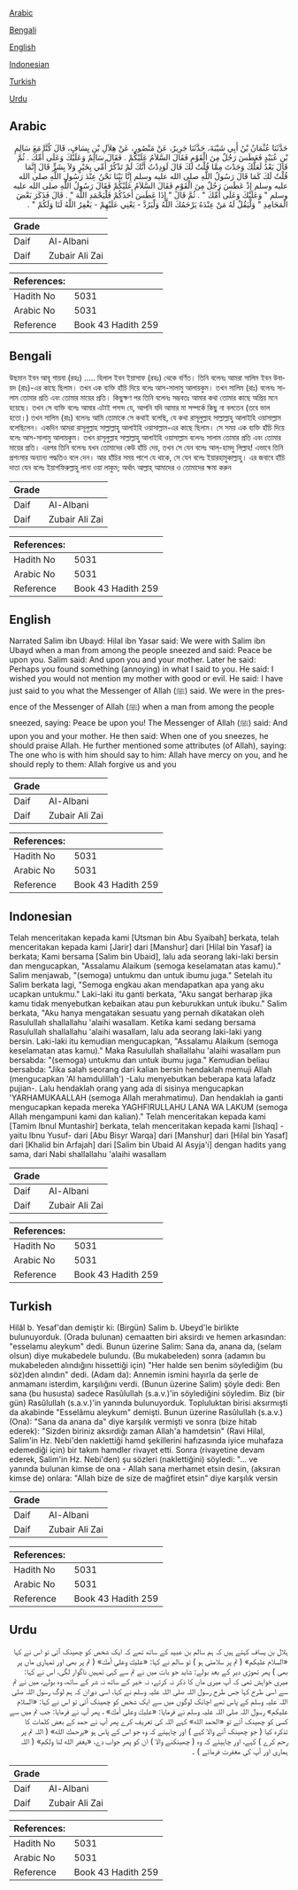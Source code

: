 [Arabic](#arabic)

[Bengali](#bengali)

[English](#english)

[Indonesian](#indonesian)

[Turkish](#turkish)

[Urdu](#urdu)

## Arabic


<div dir="rtl" lang="ar" style={{fontSize:'larger',backgroundColor:'#f8f9fa',padding:20}}>
حَدَّثَنَا عُثْمَانُ بْنُ أَبِي شَيْبَةَ، حَدَّثَنَا جَرِيرٌ، عَنْ مَنْصُورٍ، عَنْ هِلاَلِ بْنِ يِسَافٍ، قَالَ كُنَّا مَعَ سَالِمِ بْنِ عُبَيْدٍ فَعَطَسَ رَجُلٌ مِنَ الْقَوْمِ فَقَالَ السَّلاَمُ عَلَيْكُمْ ‏.‏ فَقَالَ سَالِمٌ وَعَلَيْكَ وَعَلَى أُمِّكَ ‏.‏ ثُمَّ قَالَ بَعْدُ لَعَلَّكَ وَجَدْتَ مِمَّا قُلْتُ لَكَ قَالَ لَوَدِدْتُ أَنَّكَ لَمْ تَذْكُرْ أُمِّي بِخَيْرٍ وَلاَ بِشَرٍّ قَالَ إِنَّمَا قُلْتُ لَكَ كَمَا قَالَ رَسُولُ اللَّهِ صلى الله عليه وسلم إِنَّا بَيْنَا نَحْنُ عِنْدَ رَسُولِ اللَّهِ صلى الله عليه وسلم إِذْ عَطَسَ رَجُلٌ مِنَ الْقَوْمِ فَقَالَ السَّلاَمُ عَلَيْكُمْ فَقَالَ رَسُولُ اللَّهِ صلى الله عليه وسلم ‏"‏ وَعَلَيْكَ وَعَلَى أُمِّكَ ‏"‏ ‏.‏ ثُمَّ قَالَ ‏"‏ إِذَا عَطَسَ أَحَدُكُمْ فَلْيَحْمَدِ اللَّهَ ‏"‏ ‏.‏ قَالَ فَذَكَرَ بَعْضَ الْمَحَامِدِ ‏"‏ وَلْيَقُلْ لَهُ مَنْ عِنْدَهُ يَرْحَمُكَ اللَّهُ وَلْيَرُدَّ - يَعْنِي عَلَيْهِمْ - يَغْفِرُ اللَّهُ لَنَا وَلَكُمْ ‏"‏ ‏.‏
</div>
<div style={{backgroundColor:'#f8f9fa',padding:20, marginBottom: 10}}><table> <thead> <tr> <th>Grade</th> <th></th> </tr> </thead> <tbody> <tr><td>Daif</td><td>Al-Albani</td></tr><tr><td>Daif</td><td>Zubair Ali Zai</td></tr></tbody></table><table> <thead> <tr> <th>References:</th> <th></th> </tr> </thead> <tbody><tr><td>Hadith No</td><td>5031</td></tr><tr><td>Arabic No</td><td>5031</td></tr><tr><td>Reference</td><td>Book 43 Hadith 259</td></tr></tbody></table></div>

## Bengali


<div dir="ltr" lang="bn" style={{fontSize:'larger',backgroundColor:'#f8f9fa',padding:20}}>
উছমান ইবন আবূ শায়বা (রহঃ) ..... হিলাল ইবন ইয়াসাফ (রহঃ) থেকে বর্ণিত। তিনি বলেনঃ আমরা সালিম ইবন উবায়দ (রাঃ)-এর কাছে ছিলাম। তখন এক ব্যক্তি হাঁচি দিয়ে বলেঃ আস-সালামু আলায়কুম। তখন সালিম (রাঃ) বলেনঃ সালাম তোমার প্রতি এবং তোমার মায়ের প্রতি। কিছুক্ষণ পর তিনি বলেনঃ সম্ভবতঃ আমার কথা তোমার কাছে অপ্রিয় মনে হয়েছে। তখন সে ব্যক্তি বলেঃ আমার এটাই পসন্দ যে, আপনি যদি আমার মা সম্পর্কে কিছু না বলতেন (তবে ভাল হতো।) তখন সালিম (রাঃ) বলেনঃ আমি তোমাকে সে কথাই বলেছি, যে কথা রাসূলুল্লাহ সাল্লাল্লাহু আলাইহি ওয়াসাল্লাম বলেছিলেন। একদিন আমরা রাসূলুল্লাহ সাল্লাল্লাহু আলাইহি ওয়াসাল্লাম-এর কাছে ছিলাম। সে সময় এক ব্যক্তি হাঁচি দিয়ে বলেঃ আস-সালামু আলায়কুম। তখন রাসূলুল্লাহ সাল্লাল্লাহু আলাইহি ওয়াসাল্লাম বলেনঃ সালাম তোমার প্রতি এবং তোমার মায়ের প্রতি। এরপর তিনি বলেনঃ যখন তোমাদের কেউ হাঁচি দেয়, তখন সে যেন বলেঃ আল্‌-হামদু লিল্লাহ! এভাবে তিনি প্রশংসার অন্যান্য পদ্ধতিও বলে দেন। আর হাঁচির সময় পাশে যে থাকে, সে যেন বলেঃ ইয়ারহামুকাল্লাহু। এর জবাবে হাঁচি দাতা যেন বলেঃ ইয়াগফিরুল্লাহু লানা ওয়া লাকুম; অর্থাৎ আল্লাহ্‌ আমাদের ও তোমাদের ক্ষমা করুন
</div>
<div style={{backgroundColor:'#f8f9fa',padding:20, marginBottom: 10}}><table> <thead> <tr> <th>Grade</th> <th></th> </tr> </thead> <tbody> <tr><td>Daif</td><td>Al-Albani</td></tr><tr><td>Daif</td><td>Zubair Ali Zai</td></tr></tbody></table><table> <thead> <tr> <th>References:</th> <th></th> </tr> </thead> <tbody><tr><td>Hadith No</td><td>5031</td></tr><tr><td>Arabic No</td><td>5031</td></tr><tr><td>Reference</td><td>Book 43 Hadith 259</td></tr></tbody></table></div>

## English


<div dir="ltr" lang="en" style={{fontSize:'larger',backgroundColor:'#f8f9fa',padding:20}}>
Narrated Salim ibn Ubayd: Hilal ibn Yasar said: We were with Salim ibn Ubayd when a man from among the people sneezed and said: Peace be upon you. Salim said: And upon you and your mother. Later he said: Perhaps you found something (annoying) in what I said to you. He said: I wished you would not mention my mother with good or evil. He said: I have just said to you what the Messenger of Allah (ﷺ) said. We were in the presence of the Messenger of Allah (ﷺ) when a man from among the people sneezed, saying: Peace be upon you! The Messenger of Allah (ﷺ) said: And upon you and your mother. He then said: When one of you sneezes, he should praise Allah. He further mentioned some attributes (of Allah), saying: The one who is with him should say to him: Allah have mercy on you, and he should reply to them: Allah forgive us and you
</div>
<div style={{backgroundColor:'#f8f9fa',padding:20, marginBottom: 10}}><table> <thead> <tr> <th>Grade</th> <th></th> </tr> </thead> <tbody> <tr><td>Daif</td><td>Al-Albani</td></tr><tr><td>Daif</td><td>Zubair Ali Zai</td></tr></tbody></table><table> <thead> <tr> <th>References:</th> <th></th> </tr> </thead> <tbody><tr><td>Hadith No</td><td>5031</td></tr><tr><td>Arabic No</td><td>5031</td></tr><tr><td>Reference</td><td>Book 43 Hadith 259</td></tr></tbody></table></div>

## Indonesian


<div dir="ltr" lang="id" style={{fontSize:'larger',backgroundColor:'#f8f9fa',padding:20}}>
Telah menceritakan kepada kami [Utsman bin Abu Syaibah] berkata, telah menceritakan kepada kami [Jarir] dari [Manshur] dari [Hilal bin Yasaf] ia berkata; Kami bersama [Salim bin Ubaid], lalu ada seorang laki-laki bersin dan mengucapkan, "Assalamu Alaikum (semoga keselamatan atas kamu)." Salim menjawab, "(semoga) untukmu dan untuk ibumu juga." Setelah itu Salim berkata lagi, "Semoga engkau akan mendapatkan apa yang aku ucapkan untukmu." Laki-laki itu ganti berkata, "Aku sangat berharap jika kamu tidak menyebutkan kebaikan atau pun keburukkan untuk ibuku." Salim berkata, "Aku hanya mengatakan sesuatu yang pernah dikatakan oleh Rasulullah shallallahu 'alaihi wasallam. Ketika kami sedang bersama Rasulullah shallallahu 'alaihi wasallam, lalu ada seorang laki-laki yang bersin. Laki-laki itu kemudian mengucapkan, "Assalamu Alaikum (semoga keselamatan atas kamu)." Maka Rasulullah shallallahu 'alaihi wasallam pun bersabda: "(semoga) untukmu dan untuk ibumu juga." Kemudian beliau bersabda: "Jika salah seorang dari kalian bersin hendaklah memuji Allah (mengucapkan 'Al hamdulillah') -Lalu menyebutkan beberapa kata lafadz pujian-. Lalu hendaklah orang yang ada di sisinya mengucapkan 'YARHAMUKAALLAH (semoga Allah merahmatimu). Dan hendaklah ia ganti mengucapkan kepada mereka YAGHFIRULLAHU LANA WA LAKUM (semoga Allah mengampuni kami dan kalian)." Telah menceritakan kepada kami [Tamim Ibnul Muntashir] berkata, telah menceritakan kepada kami [Ishaq] -yaitu Ibnu Yusuf- dari [Abu Bisyr Warqa] dari [Manshur] dari [Hilal bin Yasaf] dari [Khalid bin Arfajah] dari [Salim bin Ubaid Al Asyja'i] dengan hadits yang sama, dari Nabi shallallahu 'alaihi wasallam
</div>
<div style={{backgroundColor:'#f8f9fa',padding:20, marginBottom: 10}}><table> <thead> <tr> <th>Grade</th> <th></th> </tr> </thead> <tbody> <tr><td>Daif</td><td>Al-Albani</td></tr><tr><td>Daif</td><td>Zubair Ali Zai</td></tr></tbody></table><table> <thead> <tr> <th>References:</th> <th></th> </tr> </thead> <tbody><tr><td>Hadith No</td><td>5031</td></tr><tr><td>Arabic No</td><td>5031</td></tr><tr><td>Reference</td><td>Book 43 Hadith 259</td></tr></tbody></table></div>

## Turkish


<div dir="ltr" lang="tr" style={{fontSize:'larger',backgroundColor:'#f8f9fa',padding:20}}>
Hilâl b. Yesaf'dan demiştir ki: (Birgün) Salim b. Ubeyd'le birlikte bulunuyorduk. (Orada bulunan) cemaatten biri aksirdı ve hemen arkasından: "esselamu aleykum" dedi. Bunun üzerine Salim: Sana da, anana da, (selam olsun) diye mukabedele bulundu. (Bu mukabeleden) sonra (adamın bu mukabeleden alındığını hissettiği için) "Her halde sen benim söylediğim (bu söz)den alındın" dedi. (Adam da): Annemin ismini hayırla da şerle de anmamanı isterdim, karşılığını verdi. (Bunun üzerine Salim) şöyle dedi: Ben sana (bu hususta) sadece Rasûlullah (s.a.v.)'in söylediğini söyledim. Biz (bir gün) Rasûlullah (s.a.v.)'in yanında bulunuyorduk. Topluluktan birisi aksırmışti da akabinde "Esselâmu aleykum" demişti. Bunun üzerine Rasûlullah (s.a.v.) (Ona): "Sana da anana da" diye karşılık vermişti ve sonra (bize hitab ederek): "Sizden biriniz aksırdiğı zaman Allah'a hamdetsin" (Ravi Hilal, Salim'in Hz. Nebi'den naklettiği hamd şekillerini hafızasında iyice muhafaza edemediği için) bir takım hamdler rivayet etti. Sonra (rivayetine devam ederek, Salim'in Hz. Nebi'den) şu sözleri (naklettiğini) söyledi: "... ve yanında bulunan kimse de ona - Allah sana merhamet etsin desin, (aksıran kimse de) onlara: "Allah bize de size de mağfiret etsin" diye karşılık versin
</div>
<div style={{backgroundColor:'#f8f9fa',padding:20, marginBottom: 10}}><table> <thead> <tr> <th>Grade</th> <th></th> </tr> </thead> <tbody> <tr><td>Daif</td><td>Al-Albani</td></tr><tr><td>Daif</td><td>Zubair Ali Zai</td></tr></tbody></table><table> <thead> <tr> <th>References:</th> <th></th> </tr> </thead> <tbody><tr><td>Hadith No</td><td>5031</td></tr><tr><td>Arabic No</td><td>5031</td></tr><tr><td>Reference</td><td>Book 43 Hadith 259</td></tr></tbody></table></div>

## Urdu


<div dir="rtl" lang="ur" style={{fontSize:'larger',backgroundColor:'#f8f9fa',padding:20}}>
ہلال بن یساف کہتے ہیں کہ ہم سالم بن عبید کے ساتھ تھے کہ ایک شخص کو چھینک آئی تو اس نے کہا «السلام عليكم» ( تم پر سلامتی ہو ) تو سالم نے کہا: «عليك وعلى أمك» ( تم پر بھی اور تمہاری ماں پر بھی ) پھر تھوڑی دیر کے بعد بولے: شاید جو بات میں نے تم سے کہی تمہیں ناگوار لگی، اس نے کہا: میری خواہش تھی کہ آپ میری ماں کا ذکر نہ کرتے، نہ خیر کے ساتھ نہ شر کے ساتھ، وہ بولے، میں نے تم سے اسی طرح کہا جس طرح رسول اللہ صلی اللہ علیہ وسلم نے کہا، اسی دوران کہ ہم لوگ رسول اللہ صلی اللہ علیہ وسلم کے پاس تھے اچانک لوگوں میں سے ایک شخص کو چھینک آئی تو اس نے کہا: «السلام عليكم» رسول اللہ صلی اللہ علیہ وسلم نے فرمایا: «عليك وعلى أمك» ، پھر آپ نے فرمایا: جب تم میں سے کسی کو چھینک آئے تو «الحمد الله» کہے اللہ کی تعریف کرے پھر آپ نے حمد کے بعض کلمات کا تذکرہ کیا ( جو چھینک آنے والا کہے ) اور چاہیئے کہ وہ جو اس کے پاس ہو «يرحمك الله» ( اللہ تم پر رحم کرے ) کہے، اور چاہیئے کہ وہ ( چھینکنے والا ) ان کو پھر جواب دے، «يغفر الله لنا ولكم» ( اللہ ہماری اور آپ کی مغفرت فرمائے ) ۔
</div>
<div style={{backgroundColor:'#f8f9fa',padding:20, marginBottom: 10}}><table> <thead> <tr> <th>Grade</th> <th></th> </tr> </thead> <tbody> <tr><td>Daif</td><td>Al-Albani</td></tr><tr><td>Daif</td><td>Zubair Ali Zai</td></tr></tbody></table><table> <thead> <tr> <th>References:</th> <th></th> </tr> </thead> <tbody><tr><td>Hadith No</td><td>5031</td></tr><tr><td>Arabic No</td><td>5031</td></tr><tr><td>Reference</td><td>Book 43 Hadith 259</td></tr></tbody></table></div>